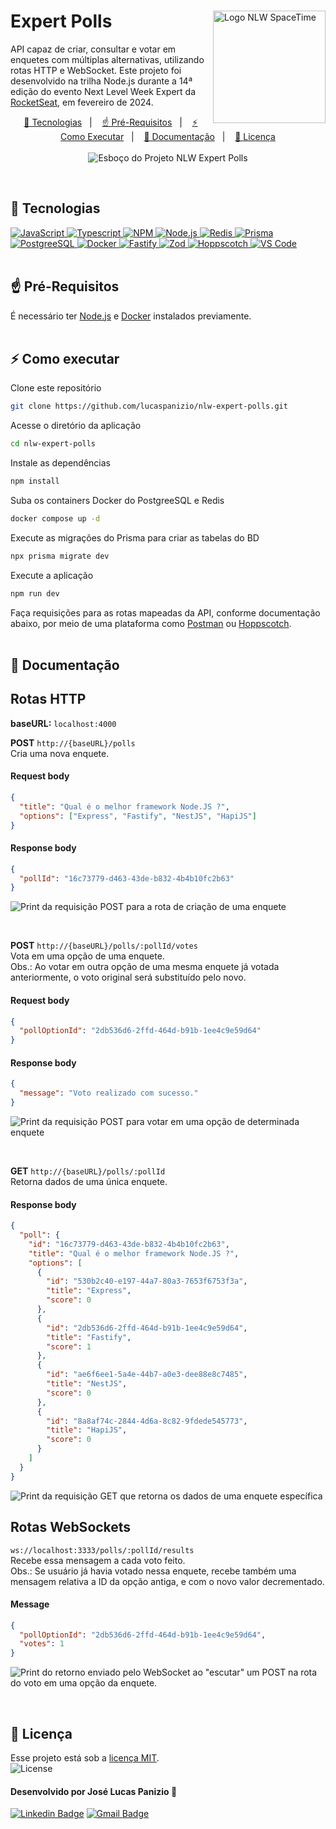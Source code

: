 <!--
<p>
  <img src="https://i.postimg.cc/HnHjH416/rocketseat-logo.png" alt="Logo RocketSeat" width="200" align="left" style="padding-top:13px">
  <img src="https://i.postimg.cc/m2pHLtyQ/nlw-expert.png" alt="Logo NLW SpaceTime" tittle="Logo NLW Expert" width="180" align="right">
</p>
<br>
-->

<div>
  <img align="right" src="https://i.postimg.cc/m2pHLtyQ/nlw-expert.png" alt="Logo NLW SpaceTime" tittle="Logo NLW Expert" width="180">
  <h1 align="left">Expert Polls</h1>
</div>
<p align="left">
  API capaz de criar, consultar e votar em enquetes com múltiplas alternativas, utilizando rotas HTTP e WebSocket. Este projeto foi desenvolvido na trilha Node.js durante a 14ª edição do evento Next Level Week Expert da <a href="https://www.rocketseat.com.br/">RocketSeat</a>, em fevereiro de 2024.
</p>

<p align="center">
  <a href="#-tecnologias">🚀 Tecnologias</a>&nbsp;&nbsp;&nbsp;|&nbsp;&nbsp;&nbsp;
  <a href="#-pré-requisitos">☝ Pré-Requisitos</a>&nbsp;&nbsp;&nbsp;|&nbsp;&nbsp;&nbsp;
  <a href="#-como-executar">⚡ Como Executar</a>&nbsp;&nbsp;&nbsp;|&nbsp;&nbsp;&nbsp;
  <a href="#-documentação">📝 Documentação</a>&nbsp;&nbsp;&nbsp;|&nbsp;&nbsp;&nbsp;
  <a href="#-licença">📜 Licença</a>
  <br><br>
  <img src="https://github.com/lucaspanizio/nlw-expert-polls/assets/32407181/8faf2849-2c52-48b1-9225-1ff5df440cb3" alt="Esboço do Projeto NLW Expert Polls" title="Esboço do Projeto NLW Expert Polls">  
</p>
<br>

## 🚀 Tecnologias

<div>  
  <a href="https://developer.mozilla.org/pt-BR/docs/Web/JavaScript" target="_blank">
    <img src="https://img.shields.io/badge/JavaScript-F7DF1E?style=for-the-badge&logo=javascript&logoColor=black" alt="JavaScript"/>
  </a>
  <a href="https://www.typescriptlang.org/" target="_blank">
    <img src="https://img.shields.io/badge/Typescript-%233178C6?style=for-the-badge&logo=Typescript&logoColor=%23fff" alt="Typescript"/>
  </a>
  <a href="https://www.npmjs.com/" target="_blank">
    <img src="https://img.shields.io/badge/NPM-%23CB3837?style=for-the-badge&logo=npm" alt="NPM"/>
  </a>
  <a href="https://nodejs.org/en" target="_blank">
    <img src="https://img.shields.io/badge/Node.JS-%238cbf3e?style=for-the-badge&logo=node.js&logoColor=%2345453b" alt="Node.js"/>
  </a>    
  <a href="https://redis.io/" target="_blank">
    <img src="https://img.shields.io/badge/redis-%23DD0031.svg?&style=for-the-badge&logo=redis&logoColor=white" alt="Redis"/>
  </a>
  <a href="https://www.prisma.io/" target="_blank">
    <img src="https://img.shields.io/badge/Prisma-02364e?style=for-the-badge&logo=Prisma&logoColor=white" alt="Prisma"/> 
  </a>
  <a href="https://www.postgresql.org/" target="_blank">
    <img src="https://img.shields.io/badge/PostgreSQL-316192?style=for-the-badge&logo=postgresql&logoColor=white" alt="PostgreeSQL"/>
  </a>
  <a href="https://www.docker.com/" target="_blank">
    <img src="https://img.shields.io/badge/Docker-%232496ED?style=for-the-badge&logo=Docker&logoColor=%23fff" alt="Docker"/> 
  </a>
  <a href="https://fastify.dev/" target="_blank">
    <img src="https://img.shields.io/badge/Fasfity-%23000000?style=for-the-badge&logo=fastify&logoColor=%23fff" alt="Fastify"/>
  </a>
  <a href="https://zod.dev/" target="_blank">
    <img src="https://img.shields.io/badge/Zod-%233167b5?style=for-the-badge&logo=zod&logoColor=%23152642" alt="Zod"/>
  </a>
  <a href="https://hoppscotch.io/" target="_blank">
    <img src="https://img.shields.io/badge/Hoppscotch-%23081b17?style=for-the-badge&logo=hoppscotch&logoColor=%2301eac2" alt="Hoppscotch"/>
  </a>
  <a href="https://code.visualstudio.com/" target="_blank">
    <img src="https://img.shields.io/badge/VSCode-%23007ACC?style=for-the-badge&logo=visualstudiocode" alt="VS Code"/>
  </a>
</div>
<br>

## ☝ Pré-Requisitos

É necessário ter <a href="https://nodejs.org/en">Node.js</a> e <a href="https://www.docker.com/get-started">Docker</a> instalados previamente.
<br><br>

## ⚡ Como executar

Clone este repositório

```bash
git clone https://github.com/lucaspanizio/nlw-expert-polls.git
```

Acesse o diretório da aplicação

```bash
cd nlw-expert-polls
```

Instale as dependências

```bash
npm install
```

Suba os containers Docker do PostgreeSQL e Redis

```bash
docker compose up -d
```

Execute as migrações do Prisma para criar as tabelas do BD

```bash
npx prisma migrate dev
```

Execute a aplicação

```bash
npm run dev
```

Faça requisições para as rotas mapeadas da API, conforme documentação abaixo, por meio de uma plataforma como <a href="https://www.postman.com">Postman</a> ou <a href="https://hoppscotch.io">Hoppscotch</a>.
<br><br>

## 📝 Documentação

## Rotas HTTP

<b>baseURL:</b> <code>localhost:4000</code>

<p><b>POST</b> <code>http://{baseURL}/polls</code><br>
Cria uma nova enquete.</p>

#### Request body

```json
{
  "title": "Qual é o melhor framework Node.JS ?",
  "options": ["Express", "Fastify", "NestJS", "HapiJS"]
}
```

#### Response body

```json
{
  "pollId": "16c73779-d463-43de-b832-4b4b10fc2b63"
}
```

![Print da requisição POST para a rota de criação de uma enquete](https://github.com/lucaspanizio/nlw-expert-polls/assets/32407181/a22501c6-48ec-476e-b7ae-4c823ee8008b)

<br>

<p><b>POST</b> <code>http://{baseURL}/polls/:pollId/votes</code><br>
Vota em uma opção de uma enquete.<br>
Obs.: Ao votar em outra opção de uma mesma enquete já votada anteriormente, o voto original será substituído pelo novo.
</p>

#### Request body

```json
{
  "pollOptionId": "2db536d6-2ffd-464d-b91b-1ee4c9e59d64"
}
```

#### Response body

```json
{
  "message": "Voto realizado com sucesso."
}
```

![Print da requisição POST para votar em uma opção de determinada enquete](https://github.com/lucaspanizio/nlw-expert-polls/assets/32407181/f323786d-a22b-42df-81b4-40542abefd51)

<br>

<p><b>GET</b> <code>http://{baseURL}/polls/:pollId</code><br>
Retorna dados de uma única enquete.</p>

#### Response body

```json
{
  "poll": {
    "id": "16c73779-d463-43de-b832-4b4b10fc2b63",
    "title": "Qual é o melhor framework Node.JS ?",
    "options": [
      {
        "id": "530b2c40-e197-44a7-80a3-7653f6753f3a",
        "title": "Express",
        "score": 0
      },
      {
        "id": "2db536d6-2ffd-464d-b91b-1ee4c9e59d64",
        "title": "Fastify",
        "score": 1
      },
      {
        "id": "ae6f6ee1-5a4e-44b7-a0e3-dee88e8c7485",
        "title": "NestJS",
        "score": 0
      },
      {
        "id": "8a8af74c-2844-4d6a-8c82-9fdede545773",
        "title": "HapiJS",
        "score": 0
      }
    ]
  }
}
```

![Print da requisição GET que retorna os dados de uma enquete específica](https://github.com/lucaspanizio/nlw-expert-polls/assets/32407181/029aa379-666d-460a-b7c2-ce6a86db303b)
<br>

## Rotas WebSockets

<p><code>ws://localhost:3333/polls/:pollId/results</code><br>
Recebe essa mensagem a cada voto feito.</br>
Obs.: Se usuário já havia votado nessa enquete, recebe também uma mensagem relativa a ID da opção antiga, e com o novo valor decrementado.</p>

#### Message

```json
{
  "pollOptionId": "2db536d6-2ffd-464d-b91b-1ee4c9e59d64",
  "votes": 1
}
```

![Print do retorno enviado pelo WebSocket ao "escutar" um POST na rota do voto em uma opção da enquete.](https://github.com/lucaspanizio/nlw-expert-polls/assets/32407181/c2aa091e-48e2-4d3b-83a8-ae4620421cf3)

<br>

## 📜 Licença

<p>Esse projeto está sob a <a href="https://github.com/lucaspanizio/nlw-expert-polls/blob/main/LICENSE">licença MIT</a>.<br>
<img alt="License" src="https://img.shields.io/static/v1?label=license&message=MIT&color=49AA26&labelColor=000000">
</p>

#### Desenvolvido por José Lucas Panizio 🖖

[![Linkedin Badge](https://img.shields.io/badge/-LinkedIn-blue?style=flat-square&logo=Linkedin&logoColor=white&link=https://www.linkedin.com/in/lucaspanizio/)](https://www.linkedin.com/in/lucaspanizio/)
[![Gmail Badge](https://img.shields.io/badge/-Gmail-ff0000?style=flat-square&labelColor=ff0000&logo=gmail&logoColor=white&link=mailto:lucaspanizio@gmail.com)](mailto:lucaspanizio@gmail.com)
